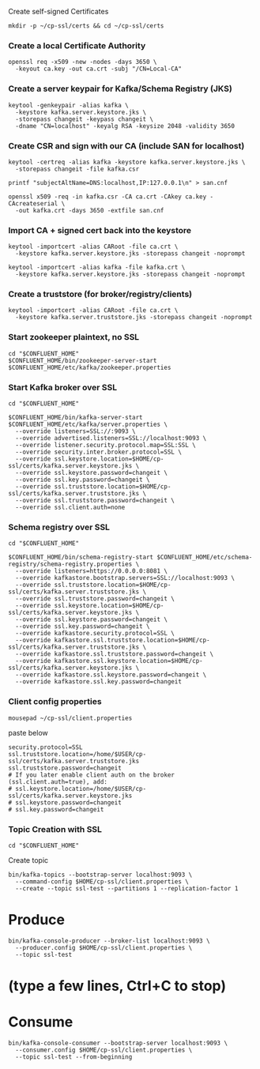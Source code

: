 Create self-signed Certificates

```
mkdir -p ~/cp-ssl/certs && cd ~/cp-ssl/certs
```

### Create a local Certificate Authority
```
openssl req -x509 -new -nodes -days 3650 \
  -keyout ca.key -out ca.crt -subj "/CN=Local-CA"
```
### Create a server keypair for Kafka/Schema Registry (JKS)
```
keytool -genkeypair -alias kafka \
  -keystore kafka.server.keystore.jks \
  -storepass changeit -keypass changeit \
  -dname "CN=localhost" -keyalg RSA -keysize 2048 -validity 3650
```
### Create CSR and sign with our CA (include SAN for localhost)
```
keytool -certreq -alias kafka -keystore kafka.server.keystore.jks \
  -storepass changeit -file kafka.csr
```

```
printf "subjectAltName=DNS:localhost,IP:127.0.0.1\n" > san.cnf
```
```
openssl x509 -req -in kafka.csr -CA ca.crt -CAkey ca.key -CAcreateserial \
  -out kafka.crt -days 3650 -extfile san.cnf
```

### Import CA + signed cert back into the keystore
```
keytool -importcert -alias CARoot -file ca.crt \
  -keystore kafka.server.keystore.jks -storepass changeit -noprompt
```
```
keytool -importcert -alias kafka -file kafka.crt \
  -keystore kafka.server.keystore.jks -storepass changeit -noprompt
```
### Create a truststore (for broker/registry/clients)
```
keytool -importcert -alias CARoot -file ca.crt \
  -keystore kafka.server.truststore.jks -storepass changeit -noprompt
```

### Start zookeeper plaintext, no SSL

```
cd "$CONFLUENT_HOME"
$CONFLUENT_HOME/bin/zookeeper-server-start $CONFLUENT_HOME/etc/kafka/zookeeper.properties
```

### Start Kafka broker over SSL

```
cd "$CONFLUENT_HOME"

$CONFLUENT_HOME/bin/kafka-server-start $CONFLUENT_HOME/etc/kafka/server.properties \
  --override listeners=SSL://:9093 \
  --override advertised.listeners=SSL://localhost:9093 \
  --override listener.security.protocol.map=SSL:SSL \
  --override security.inter.broker.protocol=SSL \
  --override ssl.keystore.location=$HOME/cp-ssl/certs/kafka.server.keystore.jks \
  --override ssl.keystore.password=changeit \
  --override ssl.key.password=changeit \
  --override ssl.truststore.location=$HOME/cp-ssl/certs/kafka.server.truststore.jks \
  --override ssl.truststore.password=changeit \
  --override ssl.client.auth=none

```

### Schema registry over SSL

```
cd "$CONFLUENT_HOME"

$CONFLUENT_HOME/bin/schema-registry-start $CONFLUENT_HOME/etc/schema-registry/schema-registry.properties \
  --override listeners=https://0.0.0.0:8081 \
  --override kafkastore.bootstrap.servers=SSL://localhost:9093 \
  --override ssl.truststore.location=$HOME/cp-ssl/certs/kafka.server.truststore.jks \
  --override ssl.truststore.password=changeit \
  --override ssl.keystore.location=$HOME/cp-ssl/certs/kafka.server.keystore.jks \
  --override ssl.keystore.password=changeit \
  --override ssl.key.password=changeit \
  --override kafkastore.security.protocol=SSL \
  --override kafkastore.ssl.truststore.location=$HOME/cp-ssl/certs/kafka.server.truststore.jks \
  --override kafkastore.ssl.truststore.password=changeit \
  --override kafkastore.ssl.keystore.location=$HOME/cp-ssl/certs/kafka.server.keystore.jks \
  --override kafkastore.ssl.keystore.password=changeit \
  --override kafkastore.ssl.key.password=changeit
```

### Client config properties

```
mousepad ~/cp-ssl/client.properties
```

paste below
```
security.protocol=SSL
ssl.truststore.location=/home/$USER/cp-ssl/certs/kafka.server.truststore.jks
ssl.truststore.password=changeit
# If you later enable client auth on the broker (ssl.client.auth=true), add:
# ssl.keystore.location=/home/$USER/cp-ssl/certs/kafka.server.keystore.jks
# ssl.keystore.password=changeit
# ssl.key.password=changeit
```

### Topic Creation with SSL

```
cd "$CONFLUENT_HOME"
```

Create topic
```
bin/kafka-topics --bootstrap-server localhost:9093 \
  --command-config $HOME/cp-ssl/client.properties \
  --create --topic ssl-test --partitions 1 --replication-factor 1
```

# Produce
```
bin/kafka-console-producer --broker-list localhost:9093 \
  --producer.config $HOME/cp-ssl/client.properties \
  --topic ssl-test
```
# (type a few lines, Ctrl+C to stop)

# Consume
```
bin/kafka-console-consumer --bootstrap-server localhost:9093 \
  --consumer.config $HOME/cp-ssl/client.properties \
  --topic ssl-test --from-beginning
```

